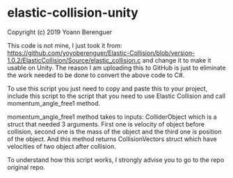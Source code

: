 # elastic-collision-unity

Copyright (c) 2019 Yoann Berenguer

This code is not mine, I just took it from:
https://github.com/yoyoberenguer/Elastic-Collision/blob/version-1.0.2/ElasticCollision/Source/elastic_collision.c
and change it to make it usable on Unity. The reason I am uploading this to GitHub is just to eliminate the work
needed to be done to convert the above code to C#.

To use this script you just need to copy and paste this to your project, include this script to the script that you
need to use Elastic Collision and call momentum_angle_free1 method. 

momentum_angle_free1 method takes to inputs: ColliderObject which is a struct that needed 3 arguments. First one is velocity of
object before collision, second one is the mass of the object and the third one is position of the object. And this method returns
CollisionVectors struct which have velocities of two object after collision.

To understand how this script works, I strongly advise you to go to the repo original repo.
